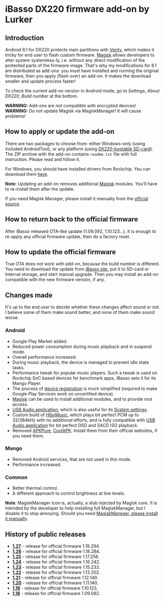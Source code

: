 # iBasso DX220 firmware add-on by Lurker

## Introduction
Android 8.1 for DX220 protects main partitions with [Verity](https://source.android.com/security/verifiedboot), which makes it tricky for end user to flash custom firmware. [Magisk](https://magiskmanager.com/) allows developers to alter system systemless-ly, i.e. without any direct modification of the protected parts of the firmware image. That's why my modifications for 8.1 are distributed as add-ons: you must have installed and running the original firmware, then you apply (flash over) an add-on. It makes the download smaller and update process faster!

To check the current add-on version in Android mode, go to _Settings_, _About DX220_, _Build number_ at the bottom.

**WARNING:** Add-ons are *not* compatible with encrypted devices!<br />
**WARNING:** Do *not* update Magisk via MagiskManager! It will cause problems!

## How to apply or update the add-on
There are two packages to choose from: either Windows-only (using included AndroidTool), or any platform (using [DX220-bootable SD-card](https://github.com/Lurker00/DX220-Firmware-Add-on/tree/master/FirmwareUpdater)). The ZIP archive with the add-on contains `readme.txt` file with full instruction. Please read and follow it.

For Windows, you should have installed drivers from Rockchip. You can download them [here](https://github.com/Lurker00/DX220-Firmware-Add-on/tree/master/files).

**Note:** Updating an add-on removes additional [Magisk](https://magiskmanager.com/) modules. You'll have to re-install them after the update.

If you need Magisk Manager, please install it manually from the [official source](https://github.com/topjohnwu/Magisk/releases/).

## How to return back to the official firmware
After iBasso released OTA-like update (1.09.092, 1.10.123...), it is enough to re-apply any official firmware update, then do a factory reset.

## How to update the official firmware
True OTA does not work with add-on, because the build number is different. You need to download the update from [iBasso site](http://ibasso.com/down.php), put it to SD-card or Internal storage, and start manual upgrade. Then you may install an add-on compatible with the new firmware version, if any.

## Changes made
It's up to the end user to decide whether these changes affect sound or not. I believe some of them make sound better, and none of them make sound worse.

### Android
* Google Play Market added.
* Reduced power consumption during music playback and in suspend mode.
* Overall performance increased.
* During music playback, the device is managed to prevent idle state tasks.
* Performance tweak for popular music players. Such a tweak is used on Rockchip SoC based devices for benchmark apps, iBasso sets it for its Mango Player.
* The process of [device registration](https://www.google.com/android/uncertified/) is much simplified (required to make Google Play Services work on uncertified device).
* [Magisk](https://magiskmanager.com/) can be used to install additional modules, and to provide root access.
* [USB Audio application](https://github.com/Lurker00/DX200-USB-Audio-Release/blob/master/README.md), which is also useful for its [System settings](https://github.com/Lurker00/DX200-USB-Audio-Release/blob/master/README.md#system-settings).
* Custom build of [HibyMusic](https://play.google.com/store/apps/details?id=com.hiby.music), which plays bit perfect PCM up to 32/384kHz with no additional efforts, and is fully compatible with [USB Audio application](https://github.com/Lurker00/DX200-USB-Audio-Release/blob/master/README.md) for bit perfect DSD and SACD ISO playback.
* Removed [APKPure](https://www.apkpure.com), [CoolAPK](https://www.coolapk.com). Install them from their official websites, if you need them.

### Mango
* Removed Android services, that are not used in this mode.
* Performance increased.

### Common
* Better thermal control.
* A different approach to control brightness at low levels.

**Note**: MagiskManager icon is, actually, a stub injected by Magisk core. It is intended by the developer to help installing full MagiskManager, but I disable it to stop annoying. Should you need [MagiskManager, please install it manually](https://github.com/topjohnwu/Magisk/releases).

## History of public releases
* [**1.27**](https://github.com/Lurker00/DX220-Firmware-Add-on/releases/tag/v1.27) - release for official firmware 1.19.294.
* [**1.26**](https://github.com/Lurker00/DX220-Firmware-Add-on/releases/tag/v1.26) - release for official firmware 1.18.284.
* [**1.25**](https://github.com/Lurker00/DX220-Firmware-Add-on/releases/tag/v1.25) - release for official firmware 1.17.256.
* [**1.24**](https://github.com/Lurker00/DX220-Firmware-Add-on/releases/tag/v1.24) - release for official firmware 1.16.242.
* [**1.23**](https://github.com/Lurker00/DX220-Firmware-Add-on/releases/tag/v1.23) - release for official firmware 1.15.233.
* [**1.22**](https://github.com/Lurker00/DX220-Firmware-Add-on/releases/tag/v1.22) - release for official firmware 1.13.202.
* [**1.21**](https://github.com/Lurker00/DX220-Firmware-Add-on/releases/tag/v1.21) - release for official firmware 1.12.149.
* [**1.20**](https://github.com/Lurker00/DX220-Firmware-Add-on/releases/tag/v1.20) - release for official firmware 1.11.140.
* [**1.19**](https://github.com/Lurker00/DX220-Firmware-Add-on/releases/tag/v1.19) - release for official firmware 1.10.123.
* [**1.18**](https://github.com/Lurker00/DX220-Firmware-Add-on/releases/tag/v1.18) - release for official firmware 1.09.092.
